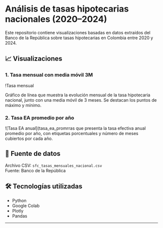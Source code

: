 # Análisis de tasas hipotecarias nacionales (2020–2024)

Este repositorio contiene visualizaciones basadas en datos extraídos del Banco de la República sobre tasas hipotecarias en Colombia entre 2020 y 2024.

## 📈 Visualizaciones

### 1. Tasa mensual con media móvil 3M
!Tasa mensual

Gráfico de línea que muestra la evolución mensual de la tasa hipotecaria nacional, junto con una media móvil de 3 meses. Se destacan los puntos de máximo y mínimo.

### 2. Tasa EA promedio por año
![Tasa EA anual](tasa_ea_promrras que presenta la tasa efectiva anual promedio por año, con etiquetas porcentuales y número de meses cubiertos por cada año.

## 📄 Fuente de datos
Archivo CSV: `sfc_tasas_mensuales_nacional.csv`  
Fuente: Banco de la República

## 🛠️ Tecnologías utilizadas
- Python
- Google Colab
- Plotly
- Pandas

---

